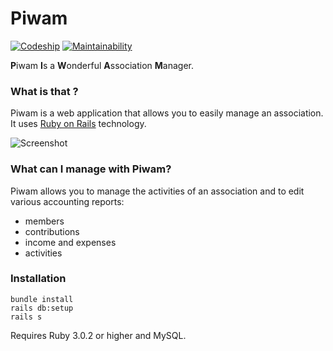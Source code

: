 # Piwam

[![Codeship](https://app.codeship.com/projects/e1941315-6279-4199-a5e9-25f1ed8d7423/status?branch=main)](https://app.codeship.com/projects/453936)
[![Maintainability](https://api.codeclimate.com/v1/badges/9c05e269767ea2218a14/maintainability)](https://codeclimate.com/github/piwam/piwam/maintainability)

**P**iwam **I**s a **W**onderful **A**ssociation **M**anager.

### What is that ?

Piwam is a web application that allows you to easily manage an association.
It uses [Ruby on Rails](http://rubyonrails.org) technology.

![Screenshot](http://piwam.org/images/screenshot.png)

### What can I manage with Piwam?

Piwam allows you to manage the activities of an association and to edit various accounting reports:

- members
- contributions
- income and expenses
- activities


### Installation

```
bundle install
rails db:setup
rails s
```

Requires Ruby 3.0.2 or higher and MySQL.

